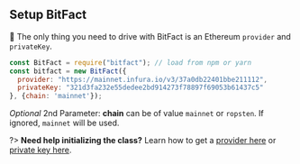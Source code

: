 ## Setup BitFact
🚗 The only thing you need to drive with BitFact is an Ethereum `provider` and `privateKey`. 
```javascript
const BitFact = require("bitfact"); // load from npm or yarn
const bitfact = new BitFact({ 
  provider: "https://mainnet.infura.io/v3/37a0db22401bbe211112",
  privateKey: "321d3fa232e55dedee2bd914273f78897f69053b61437c5"
}, {chain: 'mainnet'});
```

*Optional* 2nd Parameter: **chain** can be of value `mainnet` or `ropsten`. If ignored, `mainnet` will be used.

?> **Need help initializing the class?**
Learn how to get a <a href="/#/guide/providers">provider here</a> or <a href="/#/guide/privateKeys">private key here</a>.
